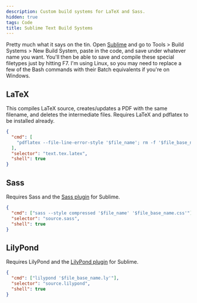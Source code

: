 ```yaml
---
description: Custom build systems for LaTeX and Sass.
hidden: true
tags: Code
title: Sublime Text Build Systems
---
```


Pretty much what it says on the tin. Open [Sublime](http://www.sublimetext.com) and go to Tools > Build Systems > New Build System, paste in the code, and save under whatever name you want. You'll then be able to save and compile these special filetypes just by hitting F7. I'm using Linux, so you may need to replace a few of the Bash commands with their Batch equivalents if you're on Windows.

## LaTeX

This compiles LaTeX source, creates/updates a PDF with the same filename, and deletes the intermediate files. Requires LaTeX and pdflatex to be installed already.

```json
{
  "cmd": [
    "pdflatex --file-line-error-style '$file_name'; rm -f '$file_base_name.log' '$file_base_name.aux' '$file_base_name.out'"
  ],
  "selector": "text.tex.latex",
  "shell": true
}
```

## Sass

Requires Sass and the [Sass plugin](https://github.com/nathos/sass-textmate-bundle) for Sublime.

```json
{
  "cmd": ["sass --style compressed '$file_name' '$file_base_name.css'"],
  "selector": "source.sass",
  "shell": true
}
```

## LilyPond

Requires LilyPond and the [LilyPond plugin](https://github.com/yrammos/SubLilyPond) for Sublime.

```json
{
  "cmd": ["lilypond '$file_base_name.ly'"],
  "selector": "source.lilypond",
  "shell": true
}
```
